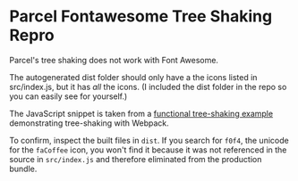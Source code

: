 # Parcel Fontawesome Tree Shaking Repro

Parcel's tree shaking does not work with Font Awesome.

The autogenerated dist folder should only have a the icons listed in src/index.js, but it has _all_ the icons. (I included the dist folder in the repo so you can easily see for yourself.)

The JavaScript snippet is taken from a [functional tree-shaking example](https://github.com/mlwilkerson/fa5-webpack4-demo) demonstrating tree-shaking with Webpack.

To confirm, inspect the built files in `dist`. If you search for `f0f4`, the unicode for the `faCoffee` icon, you won't find it because it was not referenced in the source in `src/index.js` and therefore eliminated from the production bundle.
